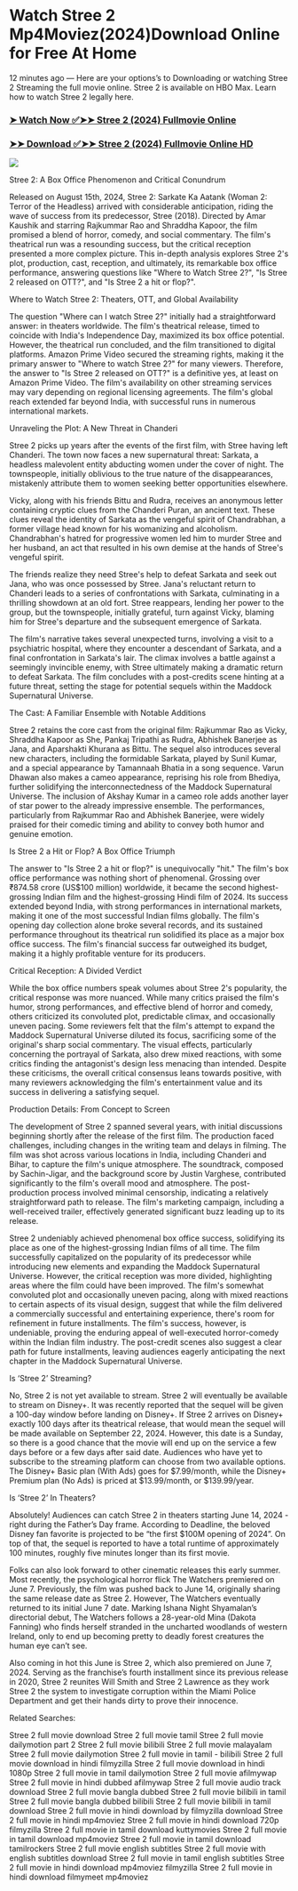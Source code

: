 # Watch Stree 2 Mp4Moviez(2024)Download Online for Free At Home

12 minutes ago — Here are your options’s to Downloading or watching Stree 2 Streaming the full movie online. Stree 2 is available on HBO Max. Learn how to watch Stree 2 legally here.


### [➤ Watch Now ✅➤➤ Stree 2 (2024) Fullmovie Online](https://yeshq.biz/en/movie/1112426?github)

### [➤➤ Download ✅➤➤ Stree 2 (2024) Fullmovie Online HD](https://yeshq.biz/en/movie/1112426?github)

<p dir="auto"><a href="https://yeshq.biz/en/movie/1112426?github" title="PLAY NOW" rel="nofollow"><img src="https://i.imgur.com/jhNGoEt.gif" style="max-width: 100%;"></a></p>

Stree 2: A Box Office Phenomenon and Critical Conundrum

Released on August 15th, 2024, Stree 2: Sarkate Ka Aatank (Woman 2: Terror of the Headless) arrived with considerable anticipation, riding the wave of success from its predecessor, Stree (2018). Directed by Amar Kaushik and starring Rajkummar Rao and Shraddha Kapoor, the film promised a blend of horror, comedy, and social commentary. The film's theatrical run was a resounding success, but the critical reception presented a more complex picture. This in-depth analysis explores Stree 2's plot, production, cast, reception, and ultimately, its remarkable box office performance, answering questions like "Where to Watch Stree 2?", "Is Stree 2 released on OTT?", and "Is Stree 2 a hit or flop?".

Where to Watch Stree 2: Theaters, OTT, and Global Availability

The question "Where can I watch Stree 2?" initially had a straightforward answer: in theaters worldwide. The film's theatrical release, timed to coincide with India's Independence Day, maximized its box office potential. However, the theatrical run concluded, and the film transitioned to digital platforms. Amazon Prime Video secured the streaming rights, making it the primary answer to "Where to watch Stree 2?" for many viewers. Therefore, the answer to "Is Stree 2 released on OTT?" is a definitive yes, at least on Amazon Prime Video. The film's availability on other streaming services may vary depending on regional licensing agreements. The film's global reach extended far beyond India, with successful runs in numerous international markets.

Unraveling the Plot: A New Threat in Chanderi

Stree 2 picks up years after the events of the first film, with Stree having left Chanderi. The town now faces a new supernatural threat: Sarkata, a headless malevolent entity abducting women under the cover of night. The townspeople, initially oblivious to the true nature of the disappearances, mistakenly attribute them to women seeking better opportunities elsewhere.

Vicky, along with his friends Bittu and Rudra, receives an anonymous letter containing cryptic clues from the Chanderi Puran, an ancient text. These clues reveal the identity of Sarkata as the vengeful spirit of Chandrabhan, a former village head known for his womanizing and alcoholism. Chandrabhan's hatred for progressive women led him to murder Stree and her husband, an act that resulted in his own demise at the hands of Stree's vengeful spirit.

The friends realize they need Stree's help to defeat Sarkata and seek out Jana, who was once possessed by Stree. Jana's reluctant return to Chanderi leads to a series of confrontations with Sarkata, culminating in a thrilling showdown at an old fort. Stree reappears, lending her power to the group, but the townspeople, initially grateful, turn against Vicky, blaming him for Stree's departure and the subsequent emergence of Sarkata.

The film's narrative takes several unexpected turns, involving a visit to a psychiatric hospital, where they encounter a descendant of Sarkata, and a final confrontation in Sarkata's lair. The climax involves a battle against a seemingly invincible enemy, with Stree ultimately making a dramatic return to defeat Sarkata. The film concludes with a post-credits scene hinting at a future threat, setting the stage for potential sequels within the Maddock Supernatural Universe.

The Cast: A Familiar Ensemble with Notable Additions

Stree 2 retains the core cast from the original film: Rajkummar Rao as Vicky, Shraddha Kapoor as She, Pankaj Tripathi as Rudra, Abhishek Banerjee as Jana, and Aparshakti Khurana as Bittu. The sequel also introduces several new characters, including the formidable Sarkata, played by Sunil Kumar, and a special appearance by Tamannaah Bhatia in a song sequence. Varun Dhawan also makes a cameo appearance, reprising his role from Bhediya, further solidifying the interconnectedness of the Maddock Supernatural Universe. The inclusion of Akshay Kumar in a cameo role adds another layer of star power to the already impressive ensemble. The performances, particularly from Rajkummar Rao and Abhishek Banerjee, were widely praised for their comedic timing and ability to convey both humor and genuine emotion.

Is Stree 2 a Hit or Flop? A Box Office Triumph

The answer to "Is Stree 2 a hit or flop?" is unequivocally "hit." The film's box office performance was nothing short of phenomenal. Grossing over ₹874.58 crore (US$100 million) worldwide, it became the second highest-grossing Indian film and the highest-grossing Hindi film of 2024. Its success extended beyond India, with strong performances in international markets, making it one of the most successful Indian films globally. The film's opening day collection alone broke several records, and its sustained performance throughout its theatrical run solidified its place as a major box office success. The film's financial success far outweighed its budget, making it a highly profitable venture for its producers.

Critical Reception: A Divided Verdict

While the box office numbers speak volumes about Stree 2's popularity, the critical response was more nuanced. While many critics praised the film's humor, strong performances, and effective blend of horror and comedy, others criticized its convoluted plot, predictable climax, and occasionally uneven pacing. Some reviewers felt that the film's attempt to expand the Maddock Supernatural Universe diluted its focus, sacrificing some of the original's sharp social commentary. The visual effects, particularly concerning the portrayal of Sarkata, also drew mixed reactions, with some critics finding the antagonist's design less menacing than intended. Despite these criticisms, the overall critical consensus leans towards positive, with many reviewers acknowledging the film's entertainment value and its success in delivering a satisfying sequel.

Production Details: From Concept to Screen

The development of Stree 2 spanned several years, with initial discussions beginning shortly after the release of the first film. The production faced challenges, including changes in the writing team and delays in filming. The film was shot across various locations in India, including Chanderi and Bihar, to capture the film's unique atmosphere. The soundtrack, composed by Sachin-Jigar, and the background score by Justin Varghese, contributed significantly to the film's overall mood and atmosphere. The post-production process involved minimal censorship, indicating a relatively straightforward path to release. The film's marketing campaign, including a well-received trailer, effectively generated significant buzz leading up to its release.


Stree 2 undeniably achieved phenomenal box office success, solidifying its place as one of the highest-grossing Indian films of all time. The film successfully capitalized on the popularity of its predecessor while introducing new elements and expanding the Maddock Supernatural Universe. However, the critical reception was more divided, highlighting areas where the film could have been improved. The film's somewhat convoluted plot and occasionally uneven pacing, along with mixed reactions to certain aspects of its visual design, suggest that while the film delivered a commercially successful and entertaining experience, there's room for refinement in future installments. The film's success, however, is undeniable, proving the enduring appeal of well-executed horror-comedy within the Indian film industry. The post-credit scenes also suggest a clear path for future installments, leaving audiences eagerly anticipating the next chapter in the Maddock Supernatural Universe.

Is ‘Stree 2’ Streaming?

No, Stree 2 is not yet available to stream. Stree 2 will eventually be available to stream on Disney+. It was recently reported that the sequel will be given a 100-day window before landing on Disney+. If Stree 2 arrives on Disney+ exactly 100 days after its theatrical release, that would mean the sequel will be made available on September 22, 2024. However, this date is a Sunday, so there is a good chance that the movie will end up on the service a few days before or a few days after said date. Audiences who have yet to subscribe to the streaming platform can choose from two available options. The Disney+ Basic plan (With Ads) goes for $7.99/month, while the Disney+ Premium plan (No Ads) is priced at $13.99/month, or $139.99/year.

Is ‘Stree 2’ In Theaters?

Absolutely! Audiences can catch Stree 2 in theaters starting June 14, 2024 - right during the Father’s Day frame. According to Deadline, the beloved Disney fan favorite is projected to be “the first $100M opening of 2024”. On top of that, the sequel is reported to have a total runtime of approximately 100 minutes, roughly five minutes longer than its first movie.

Folks can also look forward to other cinematic releases this early summer. Most recently, the psychological horror flick The Watchers premiered on June 7. Previously, the film was pushed back to June 14, originally sharing the same release date as Stree 2. However, The Watchers eventually returned to its initial June 7 date. Marking Ishana Night Shyamalan’s directorial debut, The Watchers follows a 28-year-old Mina (Dakota Fanning) who finds herself stranded in the uncharted woodlands of western Ireland, only to end up becoming pretty to deadly forest creatures the human eye can’t see.

Also coming in hot this June is Stree 2, which also premiered on June 7, 2024. Serving as the franchise’s fourth installment since its previous release in 2020, Stree 2 reunites Will Smith and Stree 2 Lawrence as they work Stree 2 the system to investigate corruption within the Miami Police Department and get their hands dirty to prove their innocence.


Related Searches:

Stree 2 full movie download
Stree 2 full movie tamil
Stree 2 full movie dailymotion part 2
Stree 2 full movie bilibili
Stree 2 full movie malayalam
Stree 2 full movie dailymotion
Stree 2 full movie in tamil - bilibili
Stree 2 full movie download in hindi filmyzilla
Stree 2 full movie download in hindi 1080p
Stree 2 full movie in tamil dailymotion
Stree 2 full movie afilmywap
Stree 2 full movie in hindi dubbed afilmywap
Stree 2 full movie audio track download
Stree 2 full movie bangla dubbed
Stree 2 full movie bilibili in tamil
Stree 2 full movie bangla dubbed bilibili
Stree 2 full movie bilibili in tamil download
Stree 2 full movie in hindi download by filmyzilla
download Stree 2 full movie in hindi mp4moviez
Stree 2 full movie in hindi download 720p filmyzilla
Stree 2 full movie in tamil download kuttymovies
Stree 2 full movie in tamil download mp4moviez
Stree 2 full movie in tamil download tamilrockers
Stree 2 full movie english subtitles
Stree 2 full movie with english subtitles download
Stree 2 full movie in tamil english subtitles
Stree 2 full movie in hindi download mp4moviez filmyzilla
Stree 2 full movie in hindi download filmymeet mp4moviez
